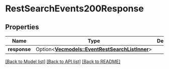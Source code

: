 # RestSearchEvents200Response

## Properties

Name | Type | Description | Notes
------------ | ------------- | ------------- | -------------
**response** | Option<[**Vec<models::EventRestSearchListInner>**](EventRestSearchList_inner.md)> |  | [optional]

[[Back to Model list]](../README.md#documentation-for-models) [[Back to API list]](../README.md#documentation-for-api-endpoints) [[Back to README]](../README.md)



